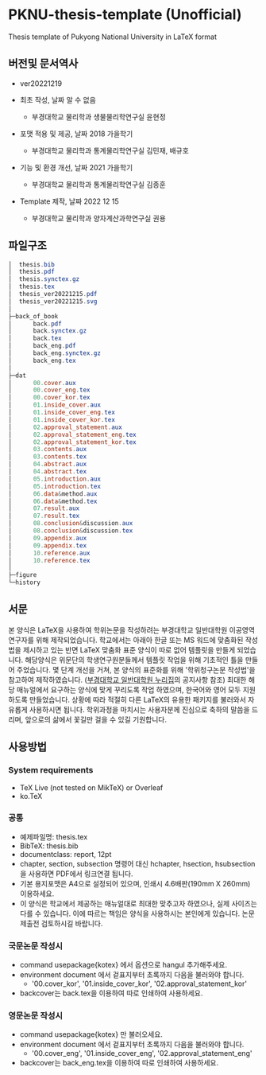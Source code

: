 # PKNU-thesis-template (Unofficial)
Thesis template of Pukyong National University in LaTeX format

## 버전및 문서역사
- ver20221219

- 최초 작성, 날짜 알 수 없음
  - 부경대학교 물리학과 생물물리학연구실 윤현정
- 포맷 적용 및 제공, 날짜 2018 가을학기
  - 부경대학교 물리학과 통계물리학연구실 김민재, 배규호
- 기능 및 환경 개선, 날짜 2021 가을학기
  - 부경대학교 물리학과 통계물리학연구실 김종훈
- Template 제작, 날짜 2022 12 15
  - 부경대학교 물리학과 양자계산과학연구실 권용

## 파일구조
```powershell
│  thesis.bib
│  thesis.pdf
│  thesis.synctex.gz
│  thesis.tex
│  thesis_ver20221215.pdf
│  thesis_ver20221215.svg
│
├─back_of_book
│      back.pdf
│      back.synctex.gz
│      back.tex
│      back_eng.pdf
│      back_eng.synctex.gz
│      back_eng.tex
│
├─dat
│      00.cover.aux
│      00.cover_eng.tex
│      00.cover_kor.tex
│      01.inside_cover.aux
│      01.inside_cover_eng.tex
│      01.inside_cover_kor.tex
│      02.approval_statement.aux
│      02.approval_statement_eng.tex
│      02.approval_statement_kor.tex
│      03.contents.aux
│      03.contents.tex
│      04.abstract.aux
│      04.abstract.tex
│      05.introduction.aux
│      05.introduction.tex
│      06.data&method.aux
│      06.data&method.tex
│      07.result.aux
│      07.result.tex
│      08.conclusion&discussion.aux
│      08.conclusion&discussion.tex
│      09.appendix.aux
│      09.appendix.tex
│      10.reference.aux
│      10.reference.tex
│
├─figure
└─history
```

## 서문
본 양식은 LaTeX을 사용하여 학위논문을 작성하려는
부경대학교 일반대학원 이공영역 연구자를 위해 제작되었습니다.
학교에서는 아래아 한글 또는 MS 워드에 맞춤화된 작성법을 제시하고 있는 반면
LaTeX 맞춤화 표준 양식이 따로 없어 템플릿을 만들게 되었습니다. 
해당양식은 위문단의 학생연구원분들께서 템플릿 작업을 위해 기초적인 틀을 만들어 주었습니다.
몇 단계 개선을 거쳐, 본 양식의 표준화를 위해 '학위청구논문 작성법'을 참고하여 제작하였습니다.
([부경대학교 일반대학원 누리집](https://graduate.pknu.ac.kr/main)의 공지사항 참조)
최대한 해당 매뉴얼에서 요구하는 양식에 맞게 꾸리도록 작업 하였으며,
한국어와 영어 모두 지원하도록 만들었습니다.
상황에 따라 적절히 다른 LaTeX의 유용한 패키지를 불러와서 자유롭게 사용하시면 됩니다. 
학위과정을 마치시는 사용자분께 진심으로 축하의 말씀을 드리며, 
앞으로의 삶에서 꽃길만 걸을 수 있길 기원합니다.

## 사용방법
### System requirements
- TeX Live (not tested on MikTeX) or Overleaf
- ko.TeX

### 공통
- 예제파일명: thesis.tex
- BibTeX: thesis.bib
- documentclass: report, 12pt
- chapter, section, subsection 명령어 대신 hchapter, hsection, hsubsection을 사용하면 PDF에서 링크연결 됩니다.
- 기본 용지포맷은 A4으로 설정되어 있으며, 인쇄시 4.6배판(190mm X 260mm) 이용하세요.
- 이 양식은 학교에서 제공하는 매뉴얼대로 최대한 맞추고자 하였으나, 실제 사이즈는 다를 수 있습니다.
이에 따르는 책임은 양식을 사용하시는 본인에게 있습니다. 논문 제출전 검토하시길 바랍니다.



### 국문논문 작성시
- command usepackage{kotex} 에서 옵션으로 hangul 추가해주세요.
- environment document 에서 겉표지부터 초록까지 다음을 불러와야 합니다.
  - '00.cover_kor', '01.inside_cover_kor', '02.approval_statement_kor'
- backcover는 back.tex을 이용하여 따로 인쇄하여 사용하세요.
  
### 영문논문 작성시
- command usepackage{kotex} 만 불러오세요.
- environment document 에서 겉표지부터 초록까지 다음을 불러와야 합니다.
  - '00.cover_eng', '01.inside_cover_eng', '02.approval_statement_eng'
- backcover는 back_eng.tex을 이용하여 따로 인쇄하여 사용하세요.
